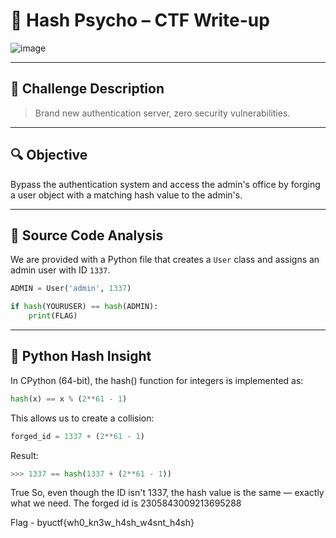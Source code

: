 # 🧠 Hash Psycho – CTF Write-up
![image](https://github.com/user-attachments/assets/518c3ac4-407c-4450-b033-b45920f63c74)

---

## 📜 Challenge Description

> Brand new authentication server, zero security vulnerabilities.

---

## 🔍 Objective

Bypass the authentication system and access the admin's office by forging a user object with a matching hash value to the admin's.

---

## 📂 Source Code Analysis

We are provided with a Python file that creates a `User` class and assigns an admin user with ID `1337`.

```python
ADMIN = User('admin', 1337)
```

```python
if hash(YOURUSER) == hash(ADMIN):
    print(FLAG)
```
---
## 🧠 Python Hash Insight
In CPython (64-bit), the hash() function for integers is implemented as:
```python
hash(x) == x % (2**61 - 1)
```
This allows us to create a collision:
```python
forged_id = 1337 + (2**61 - 1)
```
Result:
```python
>>> 1337 == hash(1337 + (2**61 - 1))
```
True
So, even though the ID isn't 1337, the hash value is the same — exactly what we need.
The forged id is 2305843009213695288

Flag - byuctf{wh0_kn3w_h4sh_w4snt_h4sh}
